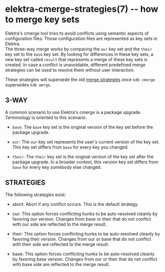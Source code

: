 # elektra-cmerge-strategies(7) -- how to merge key sets

Elektra's cmerge tool tries to avoid conflicts using semantic aspects of configuration files. Those configuration files are represented as key sets in Elektra.  
The three-way merge works by comparing the `our` key set and the `their` key set to the `base` key set. By looking for differences in these key sets, a new key set called `result` that represents a merge of these key sets is created.
In case a conflict is unavoidable, different predefined merge strategies can be used to resolve them without user interaction. </br>

These strategies will supersede the old [merge strategies](elektra-merge-strategies.md) once `kdb cmerge` supersedes `kdb merge`.

## 3-WAY

A common scenario to use Elektra's cmerge is a package upgrade. Terminology is oriented to this scenario.

- `base`:
  The `base` key set is the original version of the key set before the package upgrade.

- `our`:
  The `our` key set represents the user's current version of the key set.
  This key set differs from `base` for every key you changed.

- `their`:
  The `their` key set is the original version of the key set after the package upgrade. In a broader context, this version key set differs from `base` for every key somebody else changed.

## STRATEGIES

The following strategies exist:

- abort:
  Abort if any conflict occurs. This is the default strategy.

- our:
  This option forces conflicting hunks to be auto-resolved cleanly by favoring our version. Changes from base or their that do not conflict with our side are reflected to the merge result.

- their:
  This option forces conflicting hunks to be auto-resolved cleanly by favoring their version. Changes from our or base that do not conflict with their side are reflected to the merge result.

- base:
  This option forces conflicting hunks to be auto-resolved cleanly by favoring base version. Changes from our or their that do not conflict with base side are reflected to the merge result.

